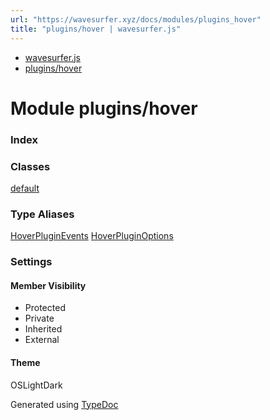 ```yaml
---
url: "https://wavesurfer.xyz/docs/modules/plugins_hover"
title: "plugins/hover | wavesurfer.js"
---
```


- [wavesurfer.js](https://wavesurfer.xyz/docs/index.html)
- [plugins/hover](https://wavesurfer.xyz/docs/modules/plugins_hover.html)

# Module plugins/hover

### Index

### Classes

[default](https://wavesurfer.xyz/docs/classes/plugins_hover.default.html)

### Type Aliases

[HoverPluginEvents](https://wavesurfer.xyz/docs/types/plugins_hover.HoverPluginEvents.html) [HoverPluginOptions](https://wavesurfer.xyz/docs/types/plugins_hover.HoverPluginOptions.html)

### Settings

#### Member Visibility

- Protected
- Private
- Inherited
- External

#### Theme

OSLightDark

Generated using [TypeDoc](https://typedoc.org/)